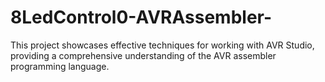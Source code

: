 # 8LedControl0-AVRAssembler-
This project showcases effective techniques for working with AVR Studio, providing a comprehensive understanding of the AVR assembler programming language.
